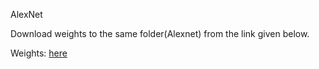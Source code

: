 AlexNet

Download weights to the same folder(Alexnet) from the link given below.

Weights: [here](http://www.cs.toronto.edu/~guerzhoy/tf_alexnet/bvlc_alexnet.npy)
